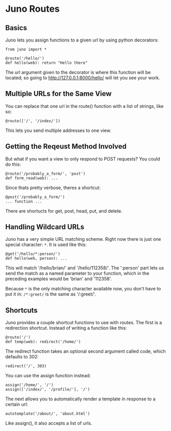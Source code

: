 Juno Routes
===========

Basics
--------

Juno lets you assign functions to a given url by using python decorators:
    
    from juno import *

    @route('/hello/')
    def hello(web): return "Hello there"

The url argument given to the decorator is where this function will be located;
so going to http://127.0.0.1:8000/hello/ will let you see your work.


Multiple URLs for the Same View
---------------------------------

You can replace that one url in the route() function with a list of strings,
like so:
    
    @route(['/', '/index/'])

This lets you send multiple addresses to one view.


Getting the Reqeust Method Involved
-------------------------------------

But what if you want a view to only respond to POST requests? You could do this:
    
    @route('/probably_a_form/', 'post')
    def form_read(web): ...

Since thats pretty verbose, theres a shortcut:
    
    @post('/probably_a_form/')
    ... function ...

There are shortucts for get, post, head, put, and delete.


Handling Wildcard URLs
------------------------

Juno has a very simple URL matching scheme.  Right now there is just one special
character: `*`.  It is used like this:

    @get('/hello/*:person/')
    def hello(web, person): ...

This will match '/hello/brian/' and '/hello/112358/'.  The ':person' part lets us
send the match as a named parameter to your function, which in the preceding 
examples would be 'brian' and '112358'.

Because `*` is the only matching character available now, you don't have to
put it in: `/*:greet/` is the same as '/:greet/'.


Shortcuts
-----------

Juno provides a couple shortcut functions to use with routes.  The first is a 
redirection shortcut.  Instead of writing a function like this:
    
    @route('/')
    def temp(web): redirect('/home/')

The redirect function takes an optional second argument called code, which
defaults to 302:
    
    redirect('/', 303)

You can use the assign function instead:

    assign('/home/', '/')
    assign(['/index/', '/profile/'], '/')

The next allows you to automatically render a template in response to a certain
url:
    
    autotemplate('/about/', 'about.html')

Like assign(), it also accepts a list of urls.

